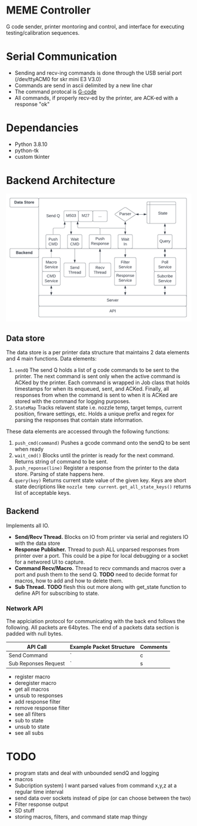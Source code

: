 # MEME Controller

G code sender, printer montoring and control, and interface for executing testing/calibration sequences.

# Serial Communication

* Sending and recv-ing commands is done through the USB serial port (/dev/ttyACM0 for skr mini E3 V3.0)
* Commands are send in ascii delimited by a new line char
* The command protocal is [G-code](../marlin/Marlin_Docs/_gcode/)
* All commands, if properly recv-ed by the printer, are ACK-ed with a response "ok" 

# Dependancies
* Python 3.8.10
* python-tk
* custom tkinter

# Backend Architecture

![alt text](MEME_Backend.png)

## Data store
The data store is a per printer data structure that maintains 2 data elements and 4 main functions. Data elements:

1) `sendQ` The send Q holds a list of g code commands to be sent to the printer. The next command is sent only when the active command is ACKed by the printer. Each command is wrapped in Job class that holds timestamps for when its enqueued, sent, and ACKed. Finally, all responses from when the command is sent to when it is ACKed are stored with the command for logging purposes.
2) `StateMap` Tracks relavent state i.e. nozzle temp, target temps, current position, firware settings, etc. Holds a unique prefix and regex for parsing the responses that contain state information.

These data elements are accessed through the following functions:

1) `push_cmd(command)` Pushes a gcode command onto the sendQ to be sent when ready
2) `wait_cmd()` Blocks until the printer is ready for the next command. Returns string of command to be sent.
3) `push_reponse(line)` Register a response from the printer to the data store. Parsing of state happens here.
4) `query(key)` Returns current state value of the given key. Keys are short state decriptions like `nozzle temp current`. `get_all_state_keys()` returns list of acceptable keys.

## Backend
Implements all IO.
* **Send/Recv Thread.** Blocks on IO from printer via serial and registers IO with the data store
* **Response Publisher.** Thread to push ALL unparsed responses from printer over a port. This could be a pipe for local debugging or a socket for a networed UI to capture.
* **Command Recv/Macro.** Thread to recv commands and macros over a port and push them to the send Q. **TODO** need to decide format for macros, how to add and how to delete them.
* **Sub Thread.** **TODO** flesh this out more along with get_state function to define API for subscribing to state.

### Network API
The applciation protocol for communicating with the back end follows the following. All packets are 64bytes. The end of a packets data section is padded with null bytes. 

| API Call | Example Packet Structure | Comments | 
| --- | --- | --- |
| Send Command | `|c|m|d| |M|5|0|3|null|...|null|` | cmd in ascii followed by space followed by command (max 59 char) |
| Sub Reponses Request | `|s|u|b|R|<V>|null|...|null|` | subR in ascii followed by 0,1,2 ascii int. V=0 -> Dont sent serial input. V=1 -> Send serial input but filter out polled responses (like auto temp report). V=2 -> Send all serial input. |
* register macro
* deregister macro
* get all macros
* unsub to responses
* add response filter
* remove response filter
* see all filters
* sub to state
* unsub to state
* see all subs

# TODO
* program stats and deal with unbounded sendQ and logging
* macros
* Subcription system) I want parsed values from command x,y,z at a regular time interval
* send data over sockets instead of pipe (or can choose between the two)
* Filter response output
* SD stuff
* storing macros, filters, and command state map thingy